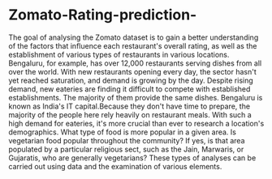 # Zomato-Rating-prediction-
The goal of analysing the Zomato dataset is to gain a better understanding of the factors that influence each restaurant's overall rating, as well as the establishment of various types of restaurants in various locations. Bengaluru, for example, has over 12,000 restaurants serving dishes from all over the world. With new restaurants opening every day, the sector hasn't yet reached saturation, and demand is growing by the day. Despite rising demand, new eateries are finding it difficult to compete with established establishments. The majority of them provide the same dishes. Bengaluru is known as India's IT capital.Because they don't have time to prepare, the majority of the people here rely heavily on restaurant meals. With such a high demand for eateries, it's more crucial than ever to research a location's demographics. What type of food is more popular in a given area. Is vegetarian food popular throughout the community? If yes, is that area populated by a particular religious sect, such as the Jain, Marwaris, or Gujaratis, who are generally vegetarians? These types of analyses can be carried out using data and the examination of various elements.
